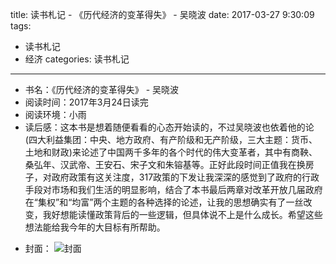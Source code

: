title: 读书札记 - 《历代经济的变革得失》 - 吴晓波
date: 2017-03-27 9:30:09
tags: 
- 读书札记
- 经济
categories: 读书札记

----------

* 书名：《历代经济的变革得失》 - 吴晓波
* 阅读时间：2017年3月24日读完
* 阅读环境：小雨
* 读后感：这本书是想着随便看看的心态开始读的，不过吴晓波也依着他的论(四大利益集团：中央、地方政府、有产阶级和无产阶级，三大主题：货币、土地和财政)来论述了中国两千多年的各个时代的伟大变革者，其中有商鞅、桑弘年、汉武帝、王安石、宋子文和朱镕基等。正好此段时间正值我在换房子，对政府政策有这关注度，317政策的下发让我深深的感觉到了政府的行政手段对市场和我们生活的明显影响，结合了本书最后两章对改革开放几届政府在“集权”和“均富”两个主题的各种选择的论述，让我的思想确实有了一丝改变，我好想能读懂政策背后的一些逻辑，但具体说不上是什么成长。希望这些想法能给我今年的大目标有所帮助。
<!-- more -->
* 封面： 
![封面](/images/book9.png)
